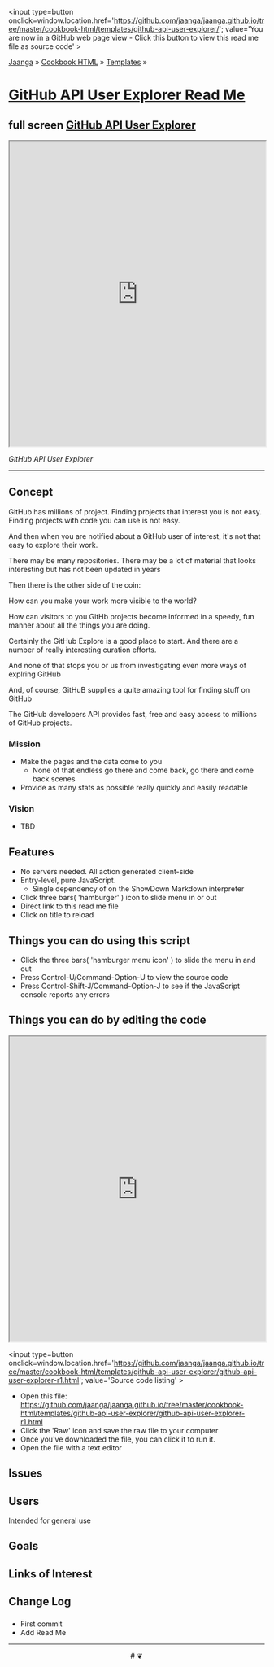 <span style=display:none; >[You are now in a GitHub source code view - click this link to view Read Me file as a web page]
( https://jaanga.github.io/cookbook-html/templates/github-api-user-explorer/#readme.md "View file as a web page." ) </span>
<input type=button onclick=window.location.href='https://github.com/jaanga/jaanga.github.io/tree/master/cookbook-html/templates/github-api-user-explorer/'; 
value='You are now in a GitHub web page view - Click this button to view this read me file as source code' >

[Jaanga]( https://jaanga.github.io ) &raquo; [Cookbook HTML]( https://jaanga.github.io/cookbook-html/  ) &raquo;
[Templates]( https://jaanga.github.io/cookbook-html/templates/ ) &raquo;


[GitHub API User Explorer Read Me]( https://jaanga.github.io/cookbook-html/templates/github-api-user-explorer/index.html#readme.md )
===


## full screen [GitHub API User Explorer]( https://jaanga.github.io/cookbook-html/templates/github-api-user-explorer/ )


<img src="" style=display:none; width=800 >

<iframe src=https://jaanga.github.io/cookbook-html/templates/github-api-user-explorer/index.html width=100% height=600px onload=this.contentWindow.controls.enableZoom=false; ></iframe>

_GitHub API User Explorer_

***



## Concept

GitHub has millions of project. Finding projects that interest you is not easy. Finding projects with code you can use is not easy.

And then when you are notified about a GitHub user of interest, it's not that easy to explore their work.

There may be many repositories. There may be a lot of material that looks interesting but has not been updated in years

Then there is the other side of the coin:

How can you make your work more visible to the world?

How can visitors to you GitHb projects become informed in a speedy, fun manner about all the things you are doing.

Certainly the GitHub Explore is a good place to start. And there are a number of really interesting curation efforts.

And none of that stops you or us from investigating even more ways of explring GitHub

And, of course, GitHuB supplies a quite amazing tool for finding stuff on GitHub

The GitHub developers API provides fast, free and easy access to millions of GitHub projects.

   



### Mission

* Make the pages and the data come to you
	* None of that endless go there and come back, go there and come back scenes
* Provide as many stats as possible really quickly and easily readable

### Vision

* TBD

## Features

* No servers needed. All action generated client-side
* Entry-level, pure JavaScript. 
	* Single dependency of on the ShowDown Markdown interpreter
* Click three bars( 'hamburger' ) icon to slide menu in or out
* Direct link to this read me file
* Click on title to reload 


## Things you can do using this script


* Click the three bars( 'hamburger menu icon' ) to slide the menu in and out
* Press Control-U/Command-Option-U to view the source code
* Press Control-Shift-J/Command-Option-J to see if the JavaScript console reports any errors



## Things you can do by editing the code

<iframe src='https://jaanga.github.io/cookbook-html/examples/libraries/ace-editor/ace-view-r1.html#
	http://jaanga.github.io/cookbook-html/templates/github-api-user-explorer/github-api-user-explorer-r1.html' width=100% height=600 ></iframe>

<input type=button onclick=window.location.href='https://github.com/jaanga/jaanga.github.io/tree/master/cookbook-html/templates/github-api-user-explorer/github-api-user-explorer-r1.html';
value='Source code listing' >


* Open this file: https://github.com/jaanga/jaanga.github.io/tree/master/cookbook-html/templates/github-api-user-explorer/github-api-user-explorer-r1.html
* Click the 'Raw' icon and save the raw file to your computer
* Once you've downloaded the file, you can click it to run it.
* Open the file with a text editor


## Issues

## Users

Intended for general use

## Goals

## Links of Interest




## Change Log

### 

* First commit
* Add Read Me


***

<center title='Jaanga ~ your 3D happy place' >
# <a href=javascript:window.scrollTo(0,0); style=text-decoration:none; > ❦ </a>
</center>
